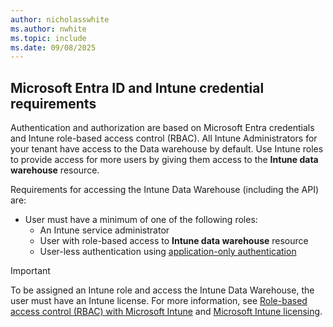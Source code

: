 ```yaml
---
author: nicholasswhite
ms.author: nwhite
ms.topic: include
ms.date: 09/08/2025
---
```


## Microsoft Entra ID and Intune credential requirements

Authentication and authorization are based on Microsoft Entra credentials and Intune role-based access control (RBAC). All Intune Administrators for your tenant have access to the Data warehouse by default. Use Intune roles to provide access for more users by giving them access to the **Intune data warehouse** resource.

Requirements for accessing the Intune Data Warehouse (including the API) are:

- User must have a minimum of one of the following roles:
  - An Intune service administrator
  - User with role-based access to **Intune data warehouse** resource
  - User-less authentication using [application-only authentication](../developer/data-warehouse-app-only-auth.md)

> [!IMPORTANT]
> To be assigned an Intune role and access the Intune Data Warehouse, the user must have an Intune license. For more information, see [Role-based access control (RBAC) with Microsoft Intune](../fundamentals/role-based-access-control.md) and [Microsoft Intune licensing](../fundamentals/licenses.md).
